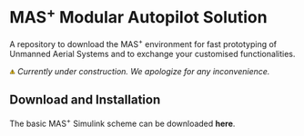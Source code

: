 

# MAS<sup>+</sup> Modular Autopilot Solution
A repository to download the MAS<sup>+</sup> environment for fast prototyping of Unmanned Aerial Systems and to exchange your customised functionalities.

<img src="image/warning.png" width="2%"> *Currently under construction. We apologize for any inconvenience.*

## Download and Installation
The basic MAS<sup>+</sup> Simulink scheme can be downloaded **here**.
